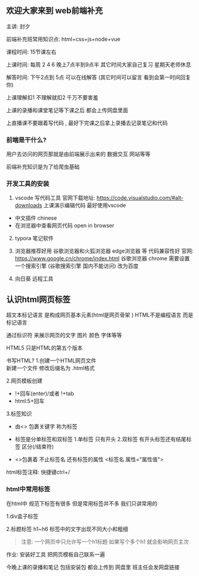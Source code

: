 ## 欢迎大家来到 web前端补充  

主讲: 封夕  

前端补充班常用知识点:  html+css+js+node+vue

课程时间: 15节课左右  

上课时间:  每周 2 4 6    晚上7点半到9点半     其它时间大家自己复习   星期天老师休息   

解答时间:  下午2点到 5点    可以在线解答  (其它时间可以留言 看到会第一时间回复你)

上课理解扣1  不理解就扣2   千万不要害羞   

上课的录播和课堂笔记等下课之后 都会上传网盘里面   

上直播课不要跟着写代码 ,  最好下完课之后拿上录播去记录笔记和代码  



### 前端是干什么?

用户去访问的网页那就是由前端展示出来的  数据交互 网站等等  

前端补充知识是为了给爬虫基础  

### 开发工具的安装

1. vscode  写代码工具   官网下载地址: https://code.visualstudio.com/#alt-downloads
 上课演示编辑代码 最好使用vscode  

- 中文插件  chinese   
- 在浏览器中查看网页代码  open in browser 

2. typora  笔记软件 

3. 浏览器推荐好用  谷歌浏览器和火狐浏览器  edge浏览器  等  代码兼容性好  官网: https://www.google.cn/chrome/index.html 
   谷歌浏览器 chrome    需要设置一个搜索引擎 (谷歌搜索引擎 国内不能访问)  改为百度

4. 向日葵  远程工具



## 认识html网页标签  

超文本标记语言  是构成网页基本元素(html是网页骨架 )  HTML不是编程语言 而是标记语言 

通过标识符 来展示网页的文字 图片 颜色 字体等等  

HTML5 只是HTML的第五个版本   


书写HTML?
1.创建一个HTML网页文件  
新建一个文件 修改后缀名为 .html格式 

2.网页模板创建   
- !+回车(enter)/或者 !+tab  
- html:5+回车 


3.标签知识 
- 由<> 包裹关键字 称为标签
- 标签是分单标签和双标签 
 1.单标签  只有开头 
 2.双标签  有开头标签还有结尾标签 区分(/结束符)

- <>包裹着 不止标签名 还有标签的属性 <标签名 属性="属性值">


html标签注释: 快捷键ctrl+/ <!--html代码注释-->


### html中常用标签 
在html中 规范下标签有很多 但是常用标签并不多  我们只讲常用的 


1.div盒子标签   

2.标题标签  h1~h6  标签中的文字出现不同大小和粗细  
>注意: 一个网页中只允许写一个h1标题    如果写个多个h1 就会影响网页主次




作业: 安装好工具   把网页模板自己联系一遍  

今晚上课的录播和笔记 包括安装包 都会上传到 网盘里    班主任会发网盘链接  





